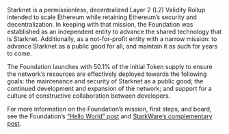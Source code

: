 Starknet is a permissionless, decentralized Layer 2 (L2) Validity Rollup intended to scale Ethereum while retaining Ethereum’s security and decentralization. In keeping with that mission, the Foundation was established as an independent entity to advance the shared technology that is Starknet. Additionally, as a not-for-profit entity with a narrow mission: to advance Starknet as a public good for all, and maintain it as such for years to come.

The Foundation launches with 50.1% of the initial Token supply to ensure the network’s resources are effectively deployed towards the following goals: the maintenance and security of Starknet as a public good; the continued development and expansion of the network; and support for a culture of constructive collaboration between developers.

For more information on the Foundation’s mission, first steps, and board, see the Foundation’s [“Hello World” post](https://medium.com/@StarkNet_Foundation/welcome-to-the-world-starknet-foundation-7bd55d5dbc59) and [StarkWare’s complementary post](https://medium.com/starkware/introducing-the-starknet-foundation-bd4b4379fbb).